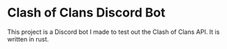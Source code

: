 # Clash of Clans Discord Bot
This project is a Discord bot I made to test out the Clash of Clans API. It is written in rust.
